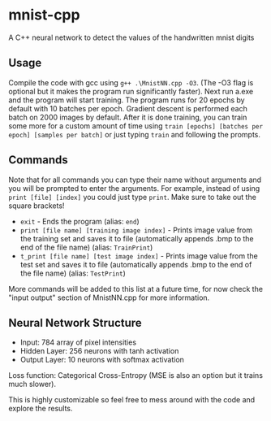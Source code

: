 # mnist-cpp
A C++ neural network to detect the values of the handwritten mnist digits

## Usage
Compile the code with gcc using `g++ .\MnistNN.cpp -O3`. (The -O3 flag is optional but it makes the program run significantly faster). Next run a.exe and the program will start training. The program runs for 20 epochs by default with 10 batches per epoch. Gradient descent is performed each batch on 2000 images by default. After it is done training, you can train some more for a custom amount of time using `train [epochs] [batches per epoch] [samples per batch]` or just typing `train` and following the prompts.

## Commands

Note that for all commands you can type their name without arguments and you will be prompted to enter the arguments. For example, instead of using `print [file] [index]` you could just type `print`. Make sure to take out the square brackets!

- `exit` - Ends the program (alias: `end`)
- `print [file name] [training image index]` - Prints image value from the training set and saves it to file (automatically appends .bmp to the end of the file name) (alias: `TrainPrint`)
- `t_print [file name] [test image index]` - Prints image value from the test set and saves it to file (automatically appends .bmp to the end of the file name) (alias: `TestPrint`)

More commands will be added to this list at a future time, for now check the "input output" section of MnistNN.cpp for more information.

## Neural Network Structure

- Input: 784 array of pixel intensities
- Hidden Layer: 256 neurons with tanh activation
- Output Layer: 10 neurons with softmax activation

Loss function: Categorical Cross-Entropy (MSE is also an option but it trains much slower).

This is highly customizable so feel free to mess around with the code and explore the results.
